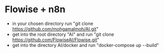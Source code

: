 # Flowise + n8n

- in your chosen directory run "git clone https://github.com/mohgamalmoh/AI.git"
- get into the root directory "AI" and run "git clone https://github.com/FlowiseAI/Flowise.git"
- get into the directory AI/docker and run "docker-compose up --build"
